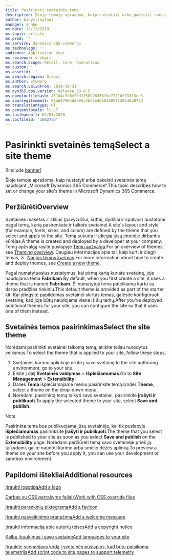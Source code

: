 ```yaml
---
title: Pasirinkti svetainės temą
description: Šioje temoje aprašoma, kaip nustatyti arba pakeisti svetainės temą naudojant „Microsoft Dynamics 365 Commerce“.
author: bicyclingfool
manager: annbe
ms.date: 12/12/2019
ms.topic: article
ms.prod: ''
ms.service: dynamics-365-commerce
ms.technology: ''
audience: Application user
ms.reviewer: v-chgri
ms.search.scope: Retail, Core, Operations
ms.custom: ''
ms.assetid: ''
ms.search.region: Global
ms.author: StuHarg
ms.search.validFrom: 2019-10-31
ms.dyn365.ops.version: Release 10.0.5
ms.openlocfilehash: 45184c7b0e29d1258b26368fbc7221df91013cc3
ms.sourcegitcommit: 81a647904dd305c4be2e4b683689f128548a872d
ms.translationtype: HT
ms.contentlocale: lt-LT
ms.lasthandoff: 02/01/2020
ms.locfileid: "3002756"
---
```

# <a name="select-a-site-theme"></a><span data-ttu-id="ed8c8-103">Pasirinkti svetainės temą</span><span class="sxs-lookup"><span data-stu-id="ed8c8-103">Select a site theme</span></span>


[!include [banner](includes/banner.md)]

<span data-ttu-id="ed8c8-104">Šioje temoje aprašoma, kaip nustatyti arba pakeisti svetainės temą naudojant „Microsoft Dynamics 365 Commerce“.</span><span class="sxs-lookup"><span data-stu-id="ed8c8-104">This topic describes how to set or change your site's theme in Microsoft Dynamics 365 Commerce.</span></span>

## <a name="overview"></a><span data-ttu-id="ed8c8-105">Peržiūrėti</span><span class="sxs-lookup"><span data-stu-id="ed8c8-105">Overview</span></span>

<span data-ttu-id="ed8c8-106">Svetainės maketas ir stilius (pavyzdžiui, šriftai, dydžiai ir spalvos) nustatomi pagal temą, kurią pasirenkate ir taikote svetainei.</span><span class="sxs-lookup"><span data-stu-id="ed8c8-106">A site's layout and style (for example, fonts, sizes, and colors) are defined by the theme that you select and apply to the site.</span></span> <span data-ttu-id="ed8c8-107">Temą sukuria ir įdiegia jūsų įmonėje dirbantis kūrėjas.</span><span class="sxs-lookup"><span data-stu-id="ed8c8-107">A theme is created and deployed by a developer at your company.</span></span> <span data-ttu-id="ed8c8-108">Temų apžvalgą rasite puslapyje [Temų apžvalga](http://).</span><span class="sxs-lookup"><span data-stu-id="ed8c8-108">For an overview of themes, see [Theming overview](http://).</span></span> <span data-ttu-id="ed8c8-109">Daugiau informacijos apie tai, kaip kurti ir diegti temas, žr. [Naujos temos kūrimas](http://).</span><span class="sxs-lookup"><span data-stu-id="ed8c8-109">For more information about how to create and deploy themes, see [Create a new theme](http://).</span></span>

<span data-ttu-id="ed8c8-110">Pagal numatytuosius nustatymus, kai pirmą kartą kuriate svetainę, joje naudojama tema **Fabrikam**.</span><span class="sxs-lookup"><span data-stu-id="ed8c8-110">By default, when you first create a site, it uses a theme that is named **Fabrikam**.</span></span> <span data-ttu-id="ed8c8-111">Ši numatytoji tema pateikiama kartu su darbo pradžios rinkiniu.</span><span class="sxs-lookup"><span data-stu-id="ed8c8-111">This default theme is provided as part of the starter kit.</span></span> <span data-ttu-id="ed8c8-112">Kai įdiegsite papildomas svetainei skirtas temas, galėsite konfigūruoti svetainę, kad joje būtų naudojama viena iš šių temų.</span><span class="sxs-lookup"><span data-stu-id="ed8c8-112">After you've deployed additional themes for your site, you can configure the site so that it uses one of them instead.</span></span>

## <a name="select-the-site-theme"></a><span data-ttu-id="ed8c8-113">Svetainės temos pasirinkimas</span><span class="sxs-lookup"><span data-stu-id="ed8c8-113">Select the site theme</span></span>

<span data-ttu-id="ed8c8-114">Norėdami pasirinkti svetainei taikomą temą, atlikite toliau nurodytus veiksmus.</span><span class="sxs-lookup"><span data-stu-id="ed8c8-114">To select the theme that is applied to your site, follow these steps.</span></span>

1. <span data-ttu-id="ed8c8-115">Svetainės kūrimo aplinkoje eikite į savo svetainę.</span><span class="sxs-lookup"><span data-stu-id="ed8c8-115">In the site authoring environment, go to your site.</span></span>
1. <span data-ttu-id="ed8c8-116">Eikite į dalį **Svetainės valdymas** \> **Išplečiamumas**.</span><span class="sxs-lookup"><span data-stu-id="ed8c8-116">Go to **Site Management** \> **Extensibility**.</span></span>
1. <span data-ttu-id="ed8c8-117">Dalies **Tema** išplečiamajame meniu pasirinkite temą.</span><span class="sxs-lookup"><span data-stu-id="ed8c8-117">Under **Theme**, select a theme on the drop-down menu.</span></span>
1. <span data-ttu-id="ed8c8-118">Norėdami pasirinktą temą taikyti savo svetainei, pasirinkite **Įrašyti ir publikuoti**.</span><span class="sxs-lookup"><span data-stu-id="ed8c8-118">To apply the selected theme to your site, select **Save and publish**.</span></span>

> [!NOTE]
> <span data-ttu-id="ed8c8-119">Pasirinkta tema bus publikuojama jūsų svetainėje, kai tik puslapyje **Išplečiamumas** pasirinksite **Įrašyti ir publikuoti**.</span><span class="sxs-lookup"><span data-stu-id="ed8c8-119">The theme that you select is published to your site as soon as you select **Save and publish** on the **Extensibility** page.</span></span> <span data-ttu-id="ed8c8-120">Norėdami peržiūrėti temą savo svetainėje prieš ją taikydami, galite naudoti kūrimo arba smėlio dėžės aplinką.</span><span class="sxs-lookup"><span data-stu-id="ed8c8-120">To preview a theme on your site before you apply it, you can use your development or sandbox environment.</span></span>

## <a name="additional-resources"></a><span data-ttu-id="ed8c8-121">Papildomi ištekliai</span><span class="sxs-lookup"><span data-stu-id="ed8c8-121">Additional resources</span></span>

[<span data-ttu-id="ed8c8-122">Įtraukti logotipą</span><span class="sxs-lookup"><span data-stu-id="ed8c8-122">Add a logo</span></span>](add-logo.md)

[<span data-ttu-id="ed8c8-123">Darbas su CSS perrašymo failais</span><span class="sxs-lookup"><span data-stu-id="ed8c8-123">Work with CSS override files</span></span>](css-override-files.md)

[<span data-ttu-id="ed8c8-124">Įtraukti parankinių piktogramą</span><span class="sxs-lookup"><span data-stu-id="ed8c8-124">Add a favicon</span></span>](add-favicon.md)

[<span data-ttu-id="ed8c8-125">Įtraukti pasveikinimo pranešimą</span><span class="sxs-lookup"><span data-stu-id="ed8c8-125">Add a welcome message</span></span>](add-welcome-message.md)

[<span data-ttu-id="ed8c8-126">Įtraukti informaciją apie autorių teises</span><span class="sxs-lookup"><span data-stu-id="ed8c8-126">Add a copyright notice</span></span>](add-copyright-notice.md)

[<span data-ttu-id="ed8c8-127">Kalbų įtraukimas į savo svetainę</span><span class="sxs-lookup"><span data-stu-id="ed8c8-127">Add languages to your site</span></span>](add-languages-to-site.md)

[<span data-ttu-id="ed8c8-128">Įtraukite scenarijaus kodą į svetainės puslapius, kad būtų palaikoma telemetrija</span><span class="sxs-lookup"><span data-stu-id="ed8c8-128">Add script code to site pages to support telemetry</span></span>](add-telemetry.md)
